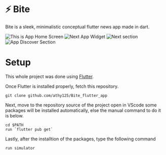 # ⚡ Bite 
Bite is a sleek, minimalistic conceptual flutter news app made in dart. 

![This is App Home Screen](https://github.com/athy125/Bite_flutter_app/blob/main/screenshots/Screenshot%202022-09-30%20at%208.25.57%20PM.png)
![Next App Widget](https://github.com/athy125/Bite_flutter_app/blob/main/screenshots/Screenshot%202022-09-30%20at%208.26.08%20PM.png)
![Next section](https://github.com/athy125/Bite_flutter_app/blob/main/screenshots/Screenshot%202022-09-30%20at%208.26.59%20PM.png)
![App Discover Section](https://github.com/athy125/Bite_flutter_app/blob/main/screenshots/Screenshot%202022-09-30%20at%208.27.03%20PM.png)

# Setup 

This whole project was done using [Flutter](https://docs.flutter.dev/get-started/install).

Once Flutter is installed properly, fetch this repository.

    git clone github.com/athy125/Bite_flutter_app

Next, move to the repository source of the project open in VScode some packages will be installed automatically, else the manual command to do it is below.

    cd $PATH
    run `flutter pub get`

Lastly, after the installtion of the packages, type the following command

    run simulator



